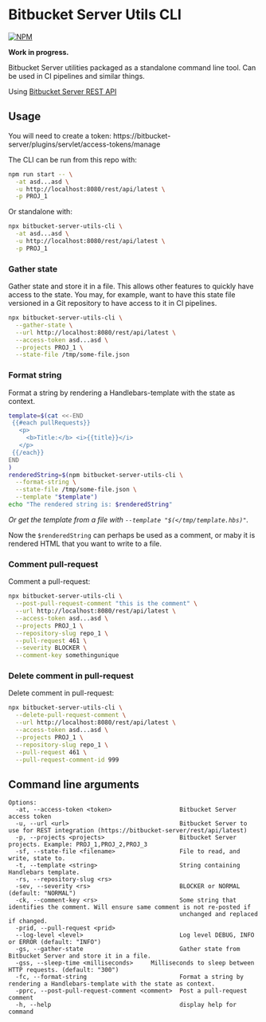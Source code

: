 # Bitbucket Server Utils CLI

[![NPM](https://img.shields.io/npm/v/bitbucket-server-utils-cli.svg?style=flat-square)](https://www.npmjs.com/package/bitbucket-server-utils-cli)

**Work in progress.**

Bitbucket Server utilities packaged as a standalone command line tool. Can be used in CI pipelines and similar things.

Using [Bitbucket Server REST API](https://developer.atlassian.com/server/bitbucket/how-tos/command-line-rest/)

## Usage

You will need to create a token:
https://bitbucket-server/plugins/servlet/access-tokens/manage

The CLI can be run from this repo with:

```sh
npm run start -- \
  -at asd...asd \
  -u http://localhost:8080/rest/api/latest \
  -p PROJ_1
```

Or standalone with:

```sh
npx bitbucket-server-utils-cli \
  -at asd...asd \
  -u http://localhost:8080/rest/api/latest \
  -p PROJ_1
```

### Gather state

Gather state and store it in a file. This allows other features to quickly have access to the state. You may, for example, want to have this state file versioned in a Git repository to have access to it in CI pipelines.

```sh
npx bitbucket-server-utils-cli \
  --gather-state \
  --url http://localhost:8080/rest/api/latest \
  --access-token asd...asd \
  --projects PROJ_1 \
  --state-file /tmp/some-file.json
```

### Format string

Format a string by rendering a Handlebars-template with the state as context.

```sh
template=$(cat <<-END
 {{#each pullRequests}}
   <p>
     <b>Title:</b> <i>{{title}}</i>
   </p>
 {{/each}}
END
)
renderedString=$(npm bitbucket-server-utils-cli \
  --format-string \
  --state-file /tmp/some-file.json \
  --template "$template")
echo "The rendered string is: $renderedString"
```

_Or get the template from a file with `--template "$(</tmp/template.hbs)"`._

Now the `$renderedString` can perhaps be used as a comment, or maby it is rendered HTML that you want to write to a file.

### Comment pull-request

Comment a pull-request:

```sh
npx bitbucket-server-utils-cli \
  --post-pull-request-comment "this is the comment" \
  --url http://localhost:8080/rest/api/latest \
  --access-token asd...asd \
  --projects PROJ_1 \
  --repository-slug repo_1 \
  --pull-request 461 \
  --severity BLOCKER \
  --comment-key somethingunique
```

### Delete comment in pull-request

Delete comment in pull-request:

```sh
npx bitbucket-server-utils-cli \
  --delete-pull-request-comment \
  --url http://localhost:8080/rest/api/latest \
  --access-token asd...asd \
  --projects PROJ_1 \
  --repository-slug repo_1 \
  --pull-request 461 \
  --pull-request-comment-id 999
```

## Command line arguments

```shell
Options:
  -at, --access-token <token>                   Bitbucket Server access token
  -u, --url <url>                               Bitbucket Server to use for REST integration (https://bitbucket-server/rest/api/latest)
  -p, --projects <projects>                     Bitbucket Server projects. Example: PROJ_1,PROJ_2,PROJ_3
  -sf, --state-file <filename>                  File to read, and write, state to.
  -t, --template <string>                       String containing Handlebars template.
  -rs, --repository-slug <rs>
  -sev, --severity <rs>                         BLOCKER or NORMAL (default: "NORMAL")
  -ck, --comment-key <rs>                       Some string that identifies the comment. Will ensure same comment is not re-posted if
                                                unchanged and replaced if changed.
  -prid, --pull-request <prid>
  --log-level <level>                           Log level DEBUG, INFO or ERROR (default: "INFO")
  -gs, --gather-state                           Gather state from Bitbucket Server and store it in a file.
  -gss, --sleep-time <milliseconds>     Milliseconds to sleep between HTTP requests. (default: "300")
  -fc, --format-string                          Format a string by rendering a Handlebars-template with the state as context.
  -pprc, --post-pull-request-comment <comment>  Post a pull-request comment
  -h, --help                                    display help for command
```
